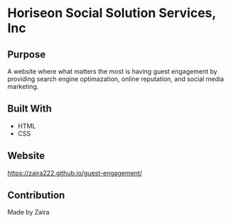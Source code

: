 # Horiseon Social Solution Services, Inc

## Purpose
A website where what matters the most is having guest engagement by providing search engine optimazation, online reputation, and social media marketing.

## Built With 
* HTML
* CSS

## Website
https://zaira222.github.io/guest-engagement/

## Contribution
Made by Zaira
